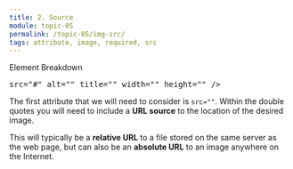 ```yaml
---
title: 2. Source
module: topic-05
permalink: /topic-05/img-src/
tags: attribute, image, required, src
---
```


<div class="divider-heading"></div>


<div id="code-heading">Element Breakdown <i class="fas fa-battery-quarter"></i></div>
<pre id="breakdown-block">
<img <span class="pulsate">src="#"</span> alt="" title="" width="" height="" />
</pre>



The first attribute that we will need to consider is `src=""`. Within the double quotes you will need to include a **URL source** to the location of the desired image.

This will typically be a **relative URL** to a file stored on the same server as the web page, but can also be an **absolute URL** to an image anywhere on the Internet.
